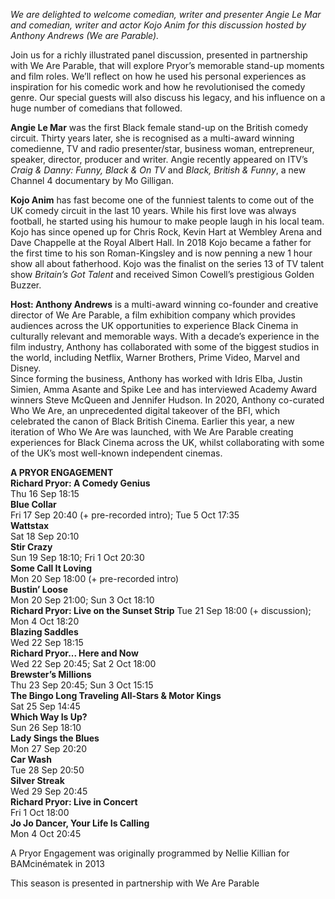 
_We are delighted to welcome comedian, writer and presenter Angie Le Mar and comedian, writer and actor Kojo Anim for this discussion hosted by Anthony Andrews (We are Parable)._

Join us for a richly illustrated panel discussion, presented in partnership with We Are Parable, that will explore Pryor’s memorable stand-up moments and film roles. We’ll reflect on how he used his personal experiences as inspiration for his comedic work and how he revolutionised the comedy genre. Our special guests will also discuss his legacy, and his influence on a huge number of comedians that followed.

**Angie Le Mar** was the first Black female stand-up on the British comedy circuit. Thirty years later, she is recognised as a multi-award winning comedienne, TV and radio presenter/star, business woman, entrepreneur, speaker, director, producer and writer. Angie recently appeared on ITV’s _Craig & Danny: Funny, Black & On TV_ and _Black, British & Funny_, a new Channel 4 documentary by Mo Gilligan.

**Kojo Anim** has fast become one of the funniest talents to come out of the UK comedy circuit in the last 10 years. While his first love was always football, he started using his humour to make people laugh in his local team. Kojo has since opened up for Chris Rock, Kevin Hart at Wembley Arena and Dave Chappelle at the Royal Albert Hall. In 2018 Kojo became a father for the first time to his son Roman-Kingsley and is now penning a new 1 hour show all about fatherhood. Kojo was the finalist on the series 13 of TV talent show _Britain’s Got Talent_ and received Simon Cowell’s prestigious Golden Buzzer.

**Host: Anthony Andrews** is a multi-award winning co-founder and creative director of We Are Parable, a film exhibition company which provides audiences across the UK opportunities to experience Black Cinema in culturally relevant and memorable ways. With a decade’s experience in the film industry, Anthony has collaborated with some of the biggest studios in the world, including Netflix, Warner Brothers, Prime Video, Marvel and Disney.  
Since forming the business, Anthony has worked with Idris Elba, Justin Simien, Amma Asante and Spike Lee and has interviewed Academy Award winners Steve McQueen and Jennifer Hudson. In 2020, Anthony co-curated Who We Are, an unprecedented digital takeover of the BFI, which celebrated the canon of Black British Cinema. Earlier this year, a new iteration of Who We Are was launched, with We Are Parable creating experiences for Black Cinema across the UK, whilst collaborating with some of the UK’s most well-known independent cinemas.<br>

**A PRYOR ENGAGEMENT**<br>
**Richard Pryor: A Comedy Genius**<br>
Thu 16 Sep 18:15<br>
**Blue Collar**<br>
Fri 17 Sep 20:40 (+ pre-recorded intro);  Tue 5 Oct 17:35<br>
**Wattstax**<br>
Sat 18 Sep 20:10<br>
**Stir Crazy**<br>
Sun 19 Sep 18:10; Fri 1 Oct 20:30<br>
**Some Call It Loving**<br>
Mon 20 Sep 18:00 (+ pre-recorded intro)<br>
**Bustin’ Loose**<br>
Mon 20 Sep 21:00; Sun 3 Oct 18:10<br>
**Richard Pryor: Live on the Sunset Strip**
Tue 21 Sep 18:00 (+ discussion); Mon 4 Oct 18:20<br>
**Blazing Saddles**<br>
Wed 22 Sep 18:15<br>
**Richard Pryor... Here and Now**<br>
Wed 22 Sep 20:45; Sat 2 Oct 18:00<br>
**Brewster’s Millions**<br>
Thu 23 Sep 20:45; Sun 3 Oct 15:15<br>
**The Bingo Long Traveling All-Stars  & Motor Kings**<br>
Sat 25 Sep 14:45<br>
**Which Way Is Up?**<br>
Sun 26 Sep 18:10<br>
**Lady Sings the Blues**<br>
Mon 27 Sep 20:20<br>
**Car Wash**<br>
Tue 28 Sep 20:50<br>
**Silver Streak**<br>
Wed 29 Sep 20:45<br>
**Richard Pryor: Live in Concert**<br>
Fri 1 Oct 18:00<br>
**Jo Jo Dancer, Your Life Is Calling**<br>
Mon 4 Oct 20:45<br>

A Pryor Engagement was originally programmed by Nellie Killian for BAMcinématek in 2013<br>

This season is presented in partnership with  We Are Parable<br>
<!--stackedit_data:
eyJoaXN0b3J5IjpbMTcyNDczMjYwOCwyMDg5NzkyMzc3XX0=
-->